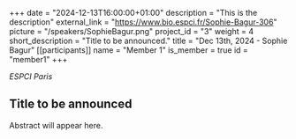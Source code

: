 +++
date = "2024-12-13T16:00:00+01:00"
description = "This is the description"
external_link = "https://www.bio.espci.fr/Sophie-Bagur-306"
picture = "/speakers/SophieBagur.png"
project_id = "3"
weight = 4
short_description = "Title to be announced."
title = "Dec 13th, 2024 - Sophie Bagur"
[[participants]]
    name = "Member 1"
    is_member = true
    id = "member1"
+++

_ESPCI Paris_

## Title to be announced 

Abstract will appear here. 

